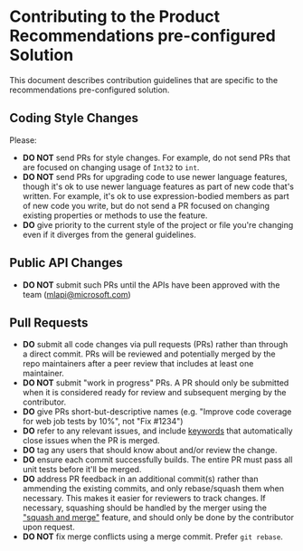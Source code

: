 Contributing to the Product Recommendations pre-configured Solution
======================

This document describes contribution guidelines that are specific to the recommendations pre-configured solution.

Coding Style Changes
--------------------
Please:
* **DO NOT** send PRs for style changes. For example, do not send PRs that are focused on changing usage of ```Int32``` to ```int```.
* **DO NOT** send PRs for upgrading code to use newer language features, though it's ok to use newer language features as part of new code that's written.  For example, it's ok to use expression-bodied members as part of new code you write, but do not send a PR focused on changing existing properties or methods to use the feature.
* **DO** give priority to the current style of the project or file you're changing even if it diverges from the general guidelines.

Public API Changes
-----------
* **DO NOT** submit such PRs until the APIs have been approved with the team (mlapi@microsoft.com)

Pull Requests
-------------

* **DO** submit all code changes via pull requests (PRs) rather than through a direct commit. PRs will be reviewed and potentially merged by the repo maintainers after a peer review that includes at least one maintainer.
* **DO NOT** submit "work in progress" PRs.  A PR should only be submitted when it is considered ready for review and subsequent merging by the contributor.
* **DO** give PRs short-but-descriptive names (e.g. "Improve code coverage for web job tests by 10%", not "Fix #1234")
* **DO** refer to any relevant issues, and include [keywords](https://help.github.com/articles/closing-issues-via-commit-messages/) that automatically close issues when the PR is merged.
* **DO** tag any users that should know about and/or review the change.
* **DO** ensure each commit successfully builds.  The entire PR must pass all unit tests before it'll be merged.
* **DO** address PR feedback in an additional commit(s) rather than ammending the existing commits, and only rebase/squash them when necessary.  This makes it easier for reviewers to track changes. If necessary, squashing should be handled by the merger using the ["squash and merge"](https://github.com/blog/2141-squash-your-commits) feature, and should only be done by the contributor upon request.
* **DO NOT** fix merge conflicts using a merge commit. Prefer `git rebase`.
